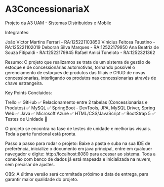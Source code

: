 # A3ConcessionariaX
Projeto da A3 UAM - Sistemas Distribuidos e Mobile

Integrantes:

João Victor Martins Ferrari - RA:125221103850
Vinicius Feitosa Faustino - RA:125221102019
Deborah Silva Marques - RA:12522179950
Ana Beatriz de Souza Fitipaldi - RA:12522179945
Rafael Amici Toneloto - RA:1252321362


Resumo:
O projeto que realizamos se trata de um sistema de gestão de estoque e de concessionárias automotivas, tornando possível o gerenciamento de estoques de produtos das filiais e CRUD de novas concessionarias, interligando os produtos nas concessionarias através de chave estrangeira.

Key Points Concluidos:

Trello ✅
GitHub ✅
Relacionamento entre 2 tabelas (Concessionarias e Produtos) ✅
MySQL ✅
SpringBoot - DevTools, JPA, MySQL Driver, Spring Web  ✅
Java ✅
Microsoft Azure ✅
HTML/CSS/JavaScript ✅
BootStrap 5 ✅
Testes de Unidade 🔁



O projeto se encontra na fase de testes de unidade e melhorias visuais. Toda a parte funcional está pronta. 

Passo a passo para rodar o projeto: Baixe a pasta e suba na sua IDE de preferência, inicialize o documento em java principal, entre em qualquer navegador e digite: http://localhost:8080 para acessar ao sistema. Toda a conexão com banco de dados já está mapeada e inicializada na nuvem, sem precisar de ajustes. 

OBS: A última versão será commitada próximo a data de entrega, para garantir maior qualidade do projeto. 
